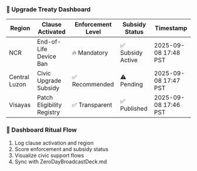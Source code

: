 ### 📱 Upgrade Treaty Dashboard
| Region     | Clause Activated         | Enforcement Level | Subsidy Status | Timestamp             |
|------------|---------------------------|--------------------|----------------|------------------------|
| NCR        | End-of-Life Device Ban    | 🔥 Mandatory        | ✅ Subsidy Active | 2025-09-08 17:48 PST  
| Central Luzon | Civic Upgrade Subsidy | ✅ Recommended      | ⚠️ Pending        | 2025-09-08 17:47 PST  
| Visayas    | Patch Eligibility Registry| ✅ Transparent      | ✅ Published      | 2025-09-08 17:46 PST  

### 🔄 Dashboard Ritual Flow
1. Log clause activation and region  
2. Score enforcement and subsidy status  
3. Visualize civic support flows  
4. Sync with ZeroDayBroadcastDeck.md
